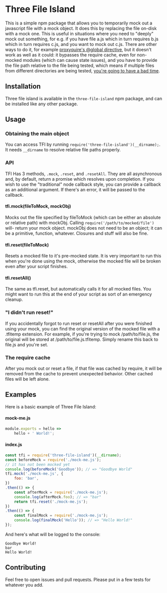 # Three File Island

This is a simple npm package that allows you to temporarily mock out a javascript file
with a mock object. It does this by replacing the file on-disk with a mock one.
This is useful in situations where you need to "deeply" mock out
something, for e.g. if you have file a.js which in turn requires b.js which in turn
requires c.js, and you want to mock out c.js. There are other ways to do it, for
example [proxyquire's @global directive](https://github.com/thlorenz/proxyquire#globally-override-require),
but it doesn't work as well as it could: it bypasses the require cache, even for non-mocked modules
(which can cause state issues), and
you have to provide the file path relative to the file being tested, which means if multiple files from
different directories are being tested,
[you're going to have a bad time](https://cessnachick.files.wordpress.com/2015/08/youre-going-to-have-a-bad-time.png).

## Installation

Three file island is available in the `three-file-island` npm package, and can be
installed like any other package.

## Usage

### Obtaining the main object

You can access TFI by running `require('three-file-island')(__dirname);`.
It needs `__dirname` to resolve relative file paths properly.

### API

TFI Has 3 methods, `.mock`, `.reset`, and `.resetAll`. They are all asynchronous
and, by default, return a promise which resolves upon completion. If you wish to use
the "traditional" node callback style, you can provide a callback as an additional argument.
If there's an error, it will be passed to the callback.

#### tfi.mock(fileToMock, mockObj)

Mocks out the file specified by fileToMock (which can be either an absolute
or relative path) with mockObj. Calling `require('/path/to/mocked/file')` will-
return your mock object. mockObj does not need to be an object; it can be a
primitive, function, whatever. Closures and stuff will also be fine.

#### tfi.reset(fileToMock)

Resets a mocked file to it's pre-mocked state. It is very important to run this when you're done using the mock,
otherwise the mocked file will be broken even after your script finishes.

#### tfi.resetAll()

The same as tfi.reset, but automatically calls it for all mocked files. You might
want to run this at the end of your script as sort of an emergency cleanup.

### "I didn't run reset!"

If you accidentally forgot to run reset or resetAll after you were finished using your mock,
you can find the original version of the mocked file with a .tfitemp extension.
For example, if you're trying to mock /path/to/file.js, the original will be stored
at /path/to/file.js.tfitemp. Simply rename this back to file.js and you're set.

### The require cache

After you mock out or reset a file, if that file was cached by require, it will be removed from
the cache to prevent unexpected behavior. Other cached files will be left alone.

## Examples

Here is a basic example of Three File Island:

#### mock-me.js

```javascript
module.exports = hello =>
    hello + ' World!';
```

#### index.js

```javascript
const tfi = require('three-file-island')(__dirname);
const beforeMock = require('./mock-me.js');
// it has not been mocked yet
console.log(beforeMock('Goodbye')); // => "Goodbye World"
tfi.mock('./mock-me.js', {
    foo: 'bar',
})
.then(() => {
    const afterMock = require('./mock-me.js');
    console.log(afterMock.foo); // => "bar"
    return tfi.reset('./mock-me.js');
})
.then(() => {
    const finalMock = require('./mock-me.js');
    console.log(finalMock('Hello')); // => "Hello World!"
});
```

And here's what will be logged to the console:

```
Goodbye World!
bar
Hello World!
```

## Contributing

Feel free to open issues and pull requests. Please put in a few tests for whatever you add.
